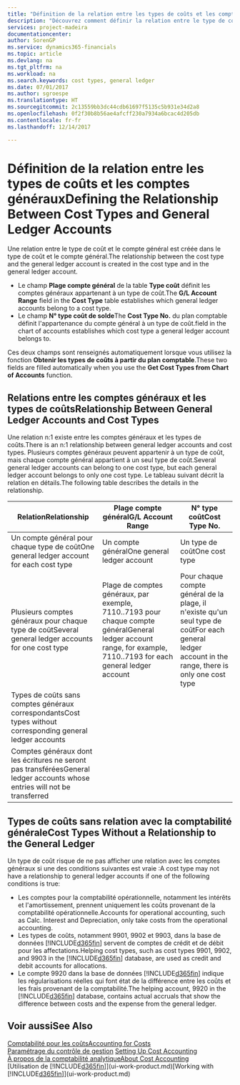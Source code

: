 ```yaml
---
title: "Définition de la relation entre les types de coûts et les comptes généraux | Microsoft Docs"
description: "Découvrez comment définir la relation entre le type de coût et le compte général."
services: project-madeira
documentationcenter: 
author: SorenGP
ms.service: dynamics365-financials
ms.topic: article
ms.devlang: na
ms.tgt_pltfrm: na
ms.workload: na
ms.search.keywords: cost types, general ledger
ms.date: 07/01/2017
ms.author: sgroespe
ms.translationtype: HT
ms.sourcegitcommit: 2c13559bb3dc44cdb61697f5135c5b931e34d2a8
ms.openlocfilehash: 0f2f30b8b56ae4afcff230a7934a6bcac4d205db
ms.contentlocale: fr-fr
ms.lasthandoff: 12/14/2017

---
```

# <a name="defining-the-relationship-between-cost-types-and-general-ledger-accounts"></a><span data-ttu-id="86f72-103">Définition de la relation entre les types de coûts et les comptes généraux</span><span class="sxs-lookup"><span data-stu-id="86f72-103">Defining the Relationship Between Cost Types and General Ledger Accounts</span></span>
<span data-ttu-id="86f72-104">Une relation entre le type de coût et le compte général est créée dans le type de coût et le compte général.</span><span class="sxs-lookup"><span data-stu-id="86f72-104">The relationship between the cost type and the general ledger account is created in the cost type and in the general ledger account.</span></span>  

* <span data-ttu-id="86f72-105">Le champ **Plage compte général** de la table **Type coût** définit les comptes généraux appartenant à un type de coût.</span><span class="sxs-lookup"><span data-stu-id="86f72-105">The **G/L Account Range** field in the **Cost Type** table establishes which general ledger accounts belong to a cost type.</span></span>  
* <span data-ttu-id="86f72-106">Le champ **N° type coût de solde**</span><span class="sxs-lookup"><span data-stu-id="86f72-106">The **Cost Type No.**</span></span> <span data-ttu-id="86f72-107">du plan comptable définit l'appartenance du compte général à un type de coût.</span><span class="sxs-lookup"><span data-stu-id="86f72-107">field in the chart of accounts establishes which cost type a general ledger account belongs to.</span></span>  

<span data-ttu-id="86f72-108">Ces deux champs sont renseignés automatiquement lorsque vous utilisez la fonction **Obtenir les types de coûts à partir du plan comptable**.</span><span class="sxs-lookup"><span data-stu-id="86f72-108">These two fields are filled automatically when you use the **Get Cost Types from Chart of Accounts** function.</span></span>  

## <a name="relationship-between-general-ledger-accounts-and-cost-types"></a><span data-ttu-id="86f72-109">Relations entre les comptes généraux et les types de coûts</span><span class="sxs-lookup"><span data-stu-id="86f72-109">Relationship Between General Ledger Accounts and Cost Types</span></span>  
<span data-ttu-id="86f72-110">Une relation n:1 existe entre les comptes généraux et les types de coûts.</span><span class="sxs-lookup"><span data-stu-id="86f72-110">There is an n:1 relationship between general ledger accounts and cost types.</span></span> <span data-ttu-id="86f72-111">Plusieurs comptes généraux peuvent appartenir à un type de coût, mais chaque compte général appartient à un seul type de coût.</span><span class="sxs-lookup"><span data-stu-id="86f72-111">Several general ledger accounts can belong to one cost type, but each general ledger account belongs to only one cost type.</span></span> <span data-ttu-id="86f72-112">Le tableau suivant décrit la relation en détails.</span><span class="sxs-lookup"><span data-stu-id="86f72-112">The following table describes the details in the relationship.</span></span>  

|<span data-ttu-id="86f72-113">Relation</span><span class="sxs-lookup"><span data-stu-id="86f72-113">Relationship</span></span>|<span data-ttu-id="86f72-114">**Plage compte général**</span><span class="sxs-lookup"><span data-stu-id="86f72-114">**G/L Account Range**</span></span>|<span data-ttu-id="86f72-115">**N° type coût**</span><span class="sxs-lookup"><span data-stu-id="86f72-115">**Cost Type No.**</span></span>|  
|------------------|------------------------------------------------|-------------------------------------------|  
|<span data-ttu-id="86f72-116">Un compte général pour chaque type de coût</span><span class="sxs-lookup"><span data-stu-id="86f72-116">One general ledger account for each cost type</span></span>|<span data-ttu-id="86f72-117">Un compte général</span><span class="sxs-lookup"><span data-stu-id="86f72-117">One general ledger account</span></span>|<span data-ttu-id="86f72-118">Un type de coût</span><span class="sxs-lookup"><span data-stu-id="86f72-118">One cost type</span></span>|  
|<span data-ttu-id="86f72-119">Plusieurs comptes généraux pour chaque type de coût</span><span class="sxs-lookup"><span data-stu-id="86f72-119">Several general ledger accounts for one cost type</span></span>|<span data-ttu-id="86f72-120">Plage de comptes généraux, par exemple, 7110..7193 pour chaque compte général</span><span class="sxs-lookup"><span data-stu-id="86f72-120">General ledger account range, for example, 7110..7193 for each general ledger account</span></span>|<span data-ttu-id="86f72-121">Pour chaque compte général de la plage, il n'existe qu'un seul type de coût</span><span class="sxs-lookup"><span data-stu-id="86f72-121">For each general ledger account in the range, there is only one cost type</span></span>|  
|<span data-ttu-id="86f72-122">Types de coûts sans comptes généraux correspondants</span><span class="sxs-lookup"><span data-stu-id="86f72-122">Cost types without corresponding general ledger accounts</span></span>|<Empty>||  
|<span data-ttu-id="86f72-123">Comptes généraux dont les écritures ne seront pas transférées</span><span class="sxs-lookup"><span data-stu-id="86f72-123">General ledger accounts whose entries will not be transferred</span></span>||<Empty>|  

## <a name="cost-types-without-a-relationship-to-the-general-ledger"></a><span data-ttu-id="86f72-124">Types de coûts sans relation avec la comptabilité générale</span><span class="sxs-lookup"><span data-stu-id="86f72-124">Cost Types Without a Relationship to the General Ledger</span></span>  
<span data-ttu-id="86f72-125">Un type de coût risque de ne pas afficher une relation avec les comptes généraux si une des conditions suivantes est vraie :</span><span class="sxs-lookup"><span data-stu-id="86f72-125">A cost type may not have a relationship to general ledger accounts if one of the following conditions is true:</span></span>  

* <span data-ttu-id="86f72-126">Les comptes pour la comptabilité opérationnelle, notamment les intérêts et l'amortissement, prennent uniquement les coûts provenant de la comptabilité opérationnelle.</span><span class="sxs-lookup"><span data-stu-id="86f72-126">Accounts for operational accounting, such as Calc. Interest and Depreciation, only take costs from the operational accounting.</span></span>  
* <span data-ttu-id="86f72-127">Les types de coûts, notamment 9901, 9902 et 9903, dans la base de données [!INCLUDE[d365fin](includes/d365fin_md.md)] servent de comptes de crédit et de débit pour les affectations.</span><span class="sxs-lookup"><span data-stu-id="86f72-127">Helping cost types, such as cost types 9901, 9902, and 9903 in the [!INCLUDE[d365fin](includes/d365fin_md.md)] database, are used as credit and debit accounts for allocations.</span></span>  
* <span data-ttu-id="86f72-128">Le compte 9920 dans la base de données [!INCLUDE[d365fin](includes/d365fin_md.md)] indique les régularisations réelles qui font état de la différence entre les coûts et les frais provenant de la comptabilité.</span><span class="sxs-lookup"><span data-stu-id="86f72-128">The helping account, 9920 in the [!INCLUDE[d365fin](includes/d365fin_md.md)] database, contains actual accruals that show the difference between costs and the expense from the general ledger.</span></span>  

## <a name="see-also"></a><span data-ttu-id="86f72-129">Voir aussi</span><span class="sxs-lookup"><span data-stu-id="86f72-129">See Also</span></span>  
[<span data-ttu-id="86f72-130">Comptabilité pour les coûts</span><span class="sxs-lookup"><span data-stu-id="86f72-130">Accounting for Costs</span></span>](finance-manage-cost-accounting.md)  
<span data-ttu-id="86f72-131">[Paramétrage du contrôle de gestion](finance-set-up-cost-accounting.md) </span><span class="sxs-lookup"><span data-stu-id="86f72-131">[Setting Up Cost Accounting](finance-set-up-cost-accounting.md) </span></span>  
[<span data-ttu-id="86f72-132">À propos de la comptabilité analytique</span><span class="sxs-lookup"><span data-stu-id="86f72-132">About Cost Accounting</span></span>](finance-about-cost-accounting.md)  
<span data-ttu-id="86f72-133">[Utilisation de [!INCLUDE[d365fin](includes/d365fin_md.md)]](ui-work-product.md)</span><span class="sxs-lookup"><span data-stu-id="86f72-133">[Working with [!INCLUDE[d365fin](includes/d365fin_md.md)]](ui-work-product.md)</span></span>

